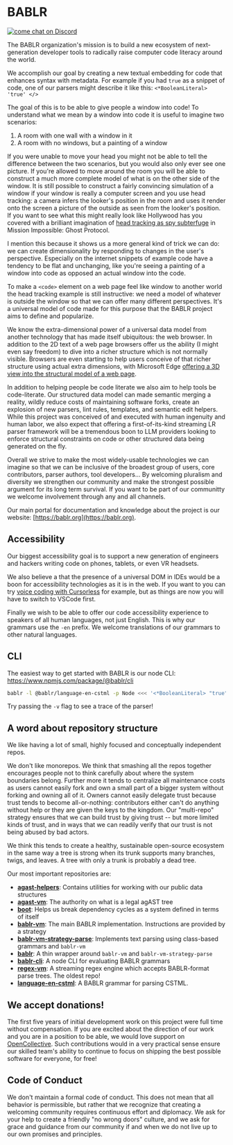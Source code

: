 # BABLR
[![come chat on Discord](https://img.shields.io/discord/1151914613089251388)](https://discord.gg/NfMNyYN6cX)

The BABLR organization's mission is to build a new ecosystem of next-generation developer tools to radically raise computer code literacy around the world.

We accomplish our goal by creating a new textual embedding for code that enhances syntax with metadata. For example if you had `true` as a snippet of code, one of our parsers might describe it like this: `<*BooleanLiteral> 'true' </>`

The goal of this is to be able to give people a window into code! To understand what we mean by a window into code it is useful to imagine two scenarios:

1. A room with one wall with a window in it
2. A room with no windows, but a painting of a window

If you were unable to move your head you might not be able to tell the difference between the two scenarios, but you would also only ever see one picture. If you're allowed to move around the room you will be able to construct a much more complete model of what is on the other side of the window. It is still possible to construct a fairly convincing simulation of a window if your window is really a computer screen and you use head tracking: a camera infers the looker's position in the room and uses it render onto the screen a picture of the outside as seen from the looker's position. If you want to see what this might really look like Hollywood has you covered with a brilliant imagination of [head tracking as spy subterfuge](https://www.youtube.com/watch?v=B7NLcB_iPQU) in Mission Impossible: Ghost Protocol.

I mention this because it shows us a more general kind of trick we can do: we can create dimensionality by responding to changes in the user's perspective. Especially on the internet snippets of example code have a tendency to be flat and unchanging, like you're seeing a painting of a window into code as opposed an actual window into the code.

To make a `<code>` element on a web page feel like window to another world the head tracking example is still instructive: we need a model of whatever is outside the window so that we can offer many different perspectives. It's a universal model of code made for this purpose that the BABLR project aims to define and popularize.

We know the extra-dimensional power of a universal data model from another technology that has made itself ubiquitous: the web browser. In addition to the 2D text of a web page browsers offer us the ability (I might even say freedom) to dive into a richer structure which is not normally visible. Browsers are even starting to help users conceive of that richer structure using actual extra dimensions, with Microsoft Edge [offering a 3D view into the structural model of a web page](https://youtu.be/BZAH8ZXhHZA?si=bvi-musXAi6TXhnb).

In addition to helping people be code literate we also aim to help tools be code-literate. Our structured data model can made semantic merging a reality, wildly reduce costs of maintaining software forks, create an explosion of new parsers, lint rules, templates, and semantic edit helpers. While this project was conceived of and executed with human ingenuity and human labor, we also expect that offering a first-of-its-kind streaming LR parser framework will be a tremendous boon to LLM providers looking to enforce structural constraints on code or other structured data being generated on the fly.

Overall we strive to make the most widely-usable technologies we can imagine so that we can be inclusive of the broadest group of users, core contributors, parser authors, tool developers... By welcoming pluralism and diversity we strengthen our community and make the strongest possible argument for its long term survival. If you want to be part of our communitty we welcome involvement through any and all channels.

Our main portal for documentation and knowledge about the project is our website: [https://bablr.org](https://bablr.org).

## Accessibility

Our biggest accessibility goal is to support a new generation of engineers and hackers writing code on phones, tablets, or even VR headsets.

We also believe a that the presence of a universal DOM in IDEs would be a boon for accessibility technologies as it is in the web. If you want to you can try [voice coding with Cursorless](https://www.cursorless.org/) for example, but as things are now you will have to switch to VSCode first.

Finally we wish to be able to offer our code accessibility experience to speakers of all human languages, not just English. This is why our grammars use the `-en` prefix. We welcome translations of our grammars to other natural languages.

## CLI

The easiest way to get started with BABLR is our node CLI: https://www.npmjs.com/package/@bablr/cli

```bash
bablr -l @bablr/language-en-cstml -p Node <<< '<*BooleanLiteral> "true" </>'
```

Try passing the `-v` flag to see a trace of the parser!

## A word about repository structure

We like having a lot of small, highly focused and conceptually independent repos.

We don't like monorepos. We think that smashing all the repos together encourages people not to think carefully about where the system boundaries belong. Further more it tends to centralize all maintenance costs as users cannot easily fork and own a small part of a bigger system without forking and owning all of it. Owners cannot easily delegate trust because trust tends to become all-or-nothing: contributors either can't do anything without help or they are given the keys to the kingdom. Our "multi-repo" strategy ensures that we can build trust by giving trust -- but more limited kinds of trust, and in ways that we can readily verify that our trust is not being abused by bad actors.

We think this tends to create a healthy, sustainable open-source ecosystem in the same way a tree is strong when its trunk supports many branches, twigs, and leaves. A tree with only a trunk is probably a dead tree.

Our most important repositories are:

- **[agast-helpers](https://github.com/bablr-lang/agast-helpers)**: Contains utilities for working with our public data structures
- **[agast-vm](https://github.com/bablr-lang/agast-vm)**: The authority on what is a legal agAST tree
- **[boot](https://github.com/bablr-lang/boot)**: Helps us break dependency cycles as a system defined in terms of itself
- **[bablr-vm](https://github.com/bablr-lang/bablr-vm)**: The main BABLR implementation. Instructions are provided by a strategy
- **[bablr-vm-strategy-parse](https://github.com/bablr-lang/bablr-vm-strategy-parse)**: Implements text parsing using class-based grammars and `bablr-vm`
- **[bablr](https://github.com/bablr-lang/bablr)**: A thin wrapper around `bablr-vm` and `bablr-vm-strategy-parse`
- **[bablr-cli](https://github.com/bablr-lang/bablr-cli)**: A node CLI for evaluating BABLR grammars
- **[regex-vm](https://github.com/bablr-lang/regex-vm)**: A streaming regex engine which accepts BABLR-format parse trees. The oldest repo!
- **[language-en-cstml](https://github.com/bablr-lang/language-en-cstml)**: A BABLR grammar for parsing CSTML.

## We accept donations!

The first five years of initial development work on this project were full time without compensation. If you are excited about the direction of our work and you are in a position to be able, we would love support on [OpenCollective](https://opencollective.com/bablr). Such contributions would in a very practical sense ensure our skilled team's ability to continue to focus on shipping the best possible software for everyone, for free!

## Code of Conduct

We don't maintain a formal code of conduct. This does not mean that all behavior is permissible, but rather that we recognize that creating a welcoming community requires continuous effort and diplomacy. We ask for your help to create a friendly "no wrong doors" culture, and we ask for grace and guidance from our community if and when we do not live up to our own promises and principles.
